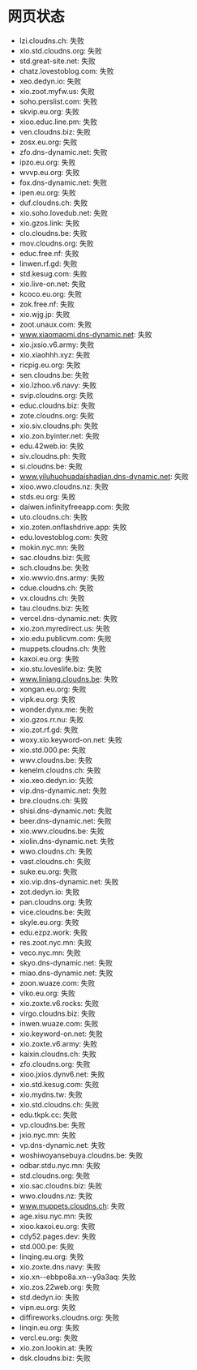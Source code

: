 # 网页状态
- lzi.cloudns.ch: 失败
- xio.std.cloudns.org: 失败
- std.great-site.net: 失败
- chatz.lovestoblog.com: 失败
- xeo.dedyn.io: 失败
- xio.zoot.myfw.us: 失败
- soho.perslist.com: 失败
- skvip.eu.org: 失败
- xioo.educ.line.pm: 失败
- ven.cloudns.biz: 失败
- zosx.eu.org: 失败
- zfo.dns-dynamic.net: 失败
- ipzo.eu.org: 失败
- wvvp.eu.org: 失败
- fox.dns-dynamic.net: 失败
- ipen.eu.org: 失败
- duf.cloudns.ch: 失败
- xio.soho.lovedub.net: 失败
- xio.gzos.link: 失败
- clo.cloudns.be: 失败
- mov.cloudns.org: 失败
- educ.free.nf: 失败
- linwen.rf.gd: 失败
- std.kesug.com: 失败
- xio.live-on.net: 失败
- kcoco.eu.org: 失败
- zok.free.nf: 失败
- xio.wjg.jp: 失败
- zoot.unaux.com: 失败
- www.xiaomaomi.dns-dynamic.net: 失败
- xio.jxsio.v6.army: 失败
- xio.xiaohhh.xyz: 失败
- ricpig.eu.org: 失败
- sen.cloudns.be: 失败
- xio.lzhoo.v6.navy: 失败
- svip.cloudns.org: 失败
- educ.cloudns.biz: 失败
- zote.cloudns.org: 失败
- xio.siv.cloudns.ph: 失败
- xio.zon.byinter.net: 失败
- edu.42web.io: 失败
- siv.cloudns.ph: 失败
- si.cloudns.be: 失败
- www.yiluhuohuadaishadian.dns-dynamic.net: 失败
- xioo.wwo.cloudns.nz: 失败
- stds.eu.org: 失败
- daiwen.infinityfreeapp.com: 失败
- uto.cloudns.ch: 失败
- xio.zoten.onflashdrive.app: 失败
- edu.lovestoblog.com: 失败
- mokin.nyc.mn: 失败
- sac.cloudns.biz: 失败
- sch.cloudns.be: 失败
- xio.wwvio.dns.army: 失败
- cdue.cloudns.ch: 失败
- vx.cloudns.ch: 失败
- tau.cloudns.biz: 失败
- vercel.dns-dynamic.net: 失败
- xio.zon.myredirect.us: 失败
- xio.edu.publicvm.com: 失败
- muppets.cloudns.ch: 失败
- kaxoi.eu.org: 失败
- xio.stu.loveslife.biz: 失败
- www.liniang.cloudns.be: 失败
- xongan.eu.org: 失败
- vipk.eu.org: 失败
- wonder.dynx.me: 失败
- xio.gzos.rr.nu: 失败
- xio.zot.rf.gd: 失败
- woxy.xio.keyword-on.net: 失败
- xio.std.000.pe: 失败
- wwv.cloudns.be: 失败
- kenelm.cloudns.ch: 失败
- xio.xeo.dedyn.io: 失败
- vip.dns-dynamic.net: 失败
- bre.cloudns.ch: 失败
- shisi.dns-dynamic.net: 失败
- beer.dns-dynamic.net: 失败
- xio.wwv.cloudns.be: 失败
- xiolin.dns-dynamic.net: 失败
- wwo.cloudns.ch: 失败
- vast.cloudns.ch: 失败
- suke.eu.org: 失败
- xio.vip.dns-dynamic.net: 失败
- zot.dedyn.io: 失败
- pan.cloudns.org: 失败
- vice.cloudns.be: 失败
- skyle.eu.org: 失败
- edu.ezpz.work: 失败
- res.zoot.nyc.mn: 失败
- veco.nyc.mn: 失败
- skyo.dns-dynamic.net: 失败
- miao.dns-dynamic.net: 失败
- zoon.wuaze.com: 失败
- viko.eu.org: 失败
- xio.zoxte.v6.rocks: 失败
- virgo.cloudns.biz: 失败
- inwen.wuaze.com: 失败
- xio.keyword-on.net: 失败
- xio.zoxte.v6.army: 失败
- kaixin.cloudns.ch: 失败
- zfo.cloudns.org: 失败
- xioo.jxios.dynv6.net: 失败
- xio.std.kesug.com: 失败
- xio.mydns.tw: 失败
- xio.std.cloudns.ch: 失败
- edu.tkpk.cc: 失败
- vp.cloudns.be: 失败
- jxio.nyc.mn: 失败
- vp.dns-dynamic.net: 失败
- woshiwoyansebuya.cloudns.be: 失败
- odbar.stdu.nyc.mn: 失败
- std.cloudns.org: 失败
- xio.sac.cloudns.biz: 失败
- wwo.cloudns.nz: 失败
- www.muppets.cloudns.ch: 失败
- age.xisu.nyc.mn: 失败
- xioo.kaxoi.eu.org: 失败
- cdy52.pages.dev: 失败
- std.000.pe: 失败
- linqing.eu.org: 失败
- xio.zoxte.dns.navy: 失败
- xio.xn--ebbpo8a.xn--y9a3aq: 失败
- xio.zos.22web.org: 失败
- std.dedyn.io: 失败
- vipn.eu.org: 失败
- diffireworks.cloudns.org: 失败
- linqin.eu.org: 失败
- vercl.eu.org: 失败
- xio.zon.lookin.at: 失败
- dsk.cloudns.biz: 失败

